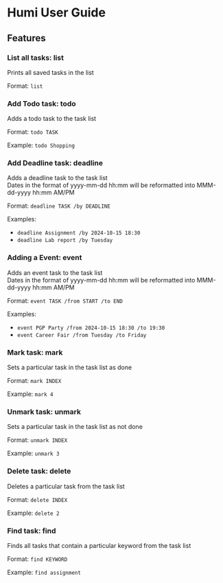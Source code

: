# Humi User Guide

## Features

### List all tasks: list

Prints all saved tasks in the list

Format: `list`


### Add Todo task: todo

Adds a todo task to the task list

Format: `todo TASK`

Example: `todo Shopping`


### Add Deadline task: deadline

Adds a deadline task to the task list<br/>
Dates in the format of yyyy-mm-dd hh:mm will be reformatted into MMM-dd-yyyy hh:mm AM/PM

Format: `deadline TASK /by DEADLINE`

Examples: 
- `deadline Assignment /by 2024-10-15 18:30`
- `deadline Lab report /by Tuesday`


### Adding a Event: event

Adds an event task to the task list<br/>
Dates in the format of yyyy-mm-dd hh:mm will be reformatted into MMM-dd-yyyy hh:mm AM/PM

Format: `event TASK /from START /to END`

Examples:
- `event PGP Party /from 2024-10-15 18:30 /to 19:30`
- `event Career Fair /from Tuesday /to Friday`


### Mark task: mark

Sets a particular task in the task list as done

Format: `mark INDEX`

Example: `mark 4`


### Unmark task: unmark

Sets a particular task in the task list as not done

Format: `unmark INDEX`

Example: `unmark 3`


### Delete task: delete

Deletes a particular task from the task list

Format: `delete INDEX`

Example: `delete 2`


### Find task: find

Finds all tasks that contain a particular keyword from the task list

Format: `find KEYWORD`

Example: `find assignment`
